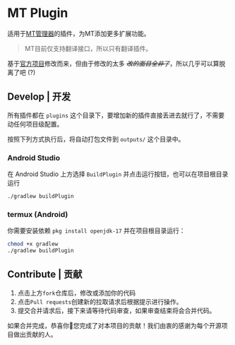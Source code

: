 # MT Plugin

适用于[MT管理器](https://mt2.cn)的插件，为MT添加更多扩展功能。
> MT目前仅支持翻译接口，所以只有翻译插件。

基于[官方项目](https://github.com/L-JINBIN/MT-Translation-Plugin)修改而来，但由于修改的太多 ~~*改的面目全非了*~~，所以几乎可以算脱离了吧 (?)

## Develop | 开发
所有插件都在 `plugins` 这个目录下，要增加新的插件直接丢进去就行了，不需要动任何项目级配置。

按照下列方式执行后，将自动打包文件到 `outputs/` 这个目录中。

### Android Studio
在 Android Studio 上方选择 `BuildPlugin` 并点击运行按钮，也可以在项目根目录运行
```bash
./gradlew buildPlugin
```

### termux (Android)
你需要安装依赖 `pkg install openjdk-17` 并在项目根目录运行：
```bash
chmod +x gradlew
./gradlew buildPlugin
```

## Contribute | 贡献
1. 点击上方`fork`仓库后，修改或添加你的代码
2. 点击`Pull requests`创建新的拉取请求后根据提示进行操作。
3. 提交合并请求后，接下来请等待代码审查，如果审查结束将会合并代码。

如果合并完成，恭喜你🎉您完成了对本项目的贡献！我们由衷的感谢为每个开源项目做出贡献的人。
